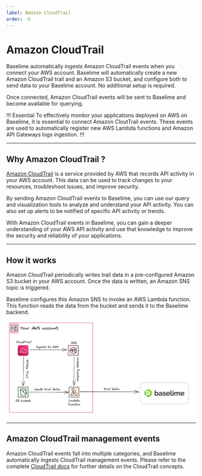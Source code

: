 ```yaml
---
label: Amazon CloudTrail
order: -5
---
```


# Amazon CloudTrail

Baselime automatically ingests Amazon CloudTrail events when you connect your AWS account. Baselime will automatically create a new Amazon CloudTrail trail and an Amazon S3 bucket, and configure both to send data to your Baselime account. No additional setup is required.

Once connected, Amazon CloudTrail events will be sent to Baselime and become available for querying.

!!! Essential
To effectively monitor your applications deployed on AWS on Baselime, it is essential to connect Amazon CloutTrail events. These events are used to automatically register new AWS Lambda functions and Amazon API Gateways logs ingestion.
!!!

---

## Why Amazon CloudTrail ?

[Amazon CloudTrail](https://aws.amazon.com/cloudtrail/) is a service provided by AWS that records API activity in your AWS account. This data can be used to track changes to your resources, troubleshoot issues, and improve security.

By sending Amazon CloudTrail events to Baselime, you can use our query and visualization tools to analyze and understand your API activity. You can also set up alerts to be notified of specific API activity or trends.

With Amazon CloudTrail events in Baselime, you can gain a deeper understanding of your AWS API activity and use that knowledge to improve the security and reliability of your applications.

---

## How it works

Amazon CloudTrail periodically writes trail data in a pre-configured Amazon S3 bucket in your AWS account. Once the data is written, an Amazon SNS topic is triggered.

Baselime configures this Amazon SNS to invoke an AWS Lambda function. This function reads the data from the bucket and sends it to the Baselime backend.

![Sending CloudTrail data to Baselime](../assets/images/illustrations/sending-data/cloudtrail.png)

---

## Amazon CloudTrail management events

Amazon CloudTrail events fall into multiple categories, and Baselime automatically ingests CloudTrail management events. Please refer to the complete [CloudTrail docs](https://docs.aws.amazon.com/awscloudtrail/latest/userguide/cloudtrail-concepts.html) for further details on the CloudTrail concepts. 

